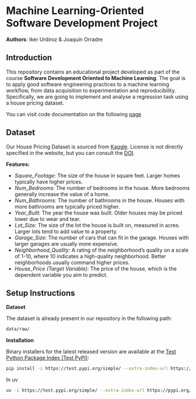 # Machine Learning-Oriented Software Development Project

**Authors**: Iker Urdiroz & Joaquín Orradre

## Introduction
This repository contains an educational project developed as part of the course **Software Development Oriented to Machine Learning**. The goal is to apply good software engineering practices to a machine learning workflow, from data acquisition to experimentation and reproducibility. Specifically, we are going to implement and analyse a regression task using a house pricing dataset.

You can visit code documentation on the following [page](https://ikerua.github.io/Software_Development/)

## Dataset
Our House Pricing Dataset is sourced from [Kaggle](https://www.kaggle.com/datasets/prokshitha/home-value-insights). License is not directly specified in the website, but you can consult the [DOI](https://doi.org/10.34740/kaggle/dsv/9334344).

**Features:**
- *Square_Footage:* The size of the house in square feet. Larger homes typically have higher prices.
- *Num_Bedrooms:* The number of bedrooms in the house. More bedrooms generally increase the value of a home.
- *Num_Bathrooms:* The number of bathrooms in the house. Houses with more bathrooms are typically priced higher.
- *Year_Built:* The year the house was built. Older houses may be priced lower due to wear and tear.
- *Lot_Size:* The size of the lot the house is built on, measured in acres. Larger lots tend to add value to a property.
- *Garage_Size:* The number of cars that can fit in the garage. Houses with larger garages are usually more expensive.
- *Neighborhood_Quality:* A rating of the neighborhood’s quality on a scale of 1-10, where 10 indicates a high-quality neighborhood. Better neighborhoods usually command higher prices.
- *House_Price (Target Variable):* The price of the house, which is the dependent variable you aim to predict.

## Setup Instructions

**Dataset**

The dataset is already present in our repository in the following path:
  ```bash
  data/raw/
  ```
**Installation**

Binary installers for the latest released version are available at the [Test Python Package Index (Test PyPI)](https://test.pypi.org/project/house-price-prediction-joaquin-iker/):
  ```bash
  pip install -i https://test.pypi.org/simple/ --extra-index-url https://pypi.org/simple/ house-price-prediction-joaquin-iker
  ```
In uv 

```bash
uv -i https://test.pypi.org/simple/ --extra-index-url https://pypi.org/simple/ house-price-prediction-joaquin-iker
```
